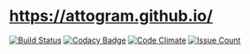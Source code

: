 # https://attogram.github.io/

[![Build Status](https://travis-ci.org/attogram/attogram.github.io.svg?branch=master)](https://travis-ci.org/attogram/attogram.github.io)
[![Codacy Badge](https://api.codacy.com/project/badge/Grade/8c1baebcf5df4cb79c1fc402322c0675)](https://www.codacy.com/app/attogram-project/attogram-github-io?utm_source=github.com&amp;utm_medium=referral&amp;utm_content=attogram/attogram.github.io&amp;utm_campaign=Badge_Grade)
[![Code Climate](https://codeclimate.com/github/attogram/attogram.github.io/badges/gpa.svg)](https://codeclimate.com/github/attogram/attogram.github.io)
[![Issue Count](https://codeclimate.com/github/attogram/attogram.github.io/badges/issue_count.svg)](https://codeclimate.com/github/attogram/attogram.github.io)
